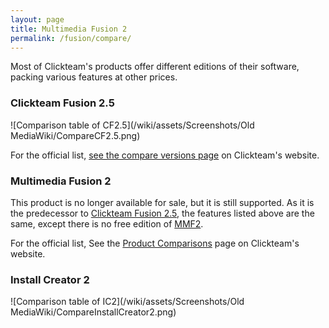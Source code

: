 ```yaml
---
layout: page
title: Multimedia Fusion 2
permalink: /fusion/compare/
---
```


Most of Clickteam's products offer different editions of their software,
packing various features at other prices.

<!-- TODO: Convert graphics to actual tables -->

### Clickteam Fusion 2.5
![Comparison table of CF2.5](/wiki/assets/Screenshots/Old MediaWiki/CompareCF2.5.png)

For the official list, [see the compare versions page](http://www.clickteam.com/compare-versions/) on Clickteam's website.

### Multimedia Fusion 2
This product is no longer available for sale, but it is still supported.
As it is the predecessor to [Clickteam Fusion 2.5], the features listed above are
the same, except there is no free edition of [MMF2].

For the official list, See the [Product Comparisons](http://www.clickteam.com/product-comparisons) page on Clickteam's website.

### Install Creator 2
![Comparison table of IC2](/wiki/assets/Screenshots/Old MediaWiki/CompareInstallCreator2.png)

[Clickteam Fusion 2.5]: /fusion/2.5/
[MMF2]: /fusion/2.0/
